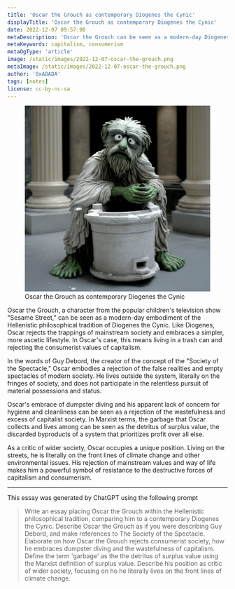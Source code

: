 ```yaml
---
title: 'Oscar the Grouch as contemporary Diogenes the Cynic'
displayTitle: 'Oscar the Grouch as contemporary Diogenes the Cynic'
date: 2022-12-07 09:57:00
metaDescription: 'Oscar the Grouch can be seen as a modern-day Diogenes, rejecting mainstream society and living on the fringes as a critic of capitalism and consumerism.'
metaKeywords: capitalism, consumerism
metaOgType: 'article'
image: /static/images/2022-12-07-oscar-the-grouch.png
metaImage: /static/images/2022-12-07-oscar-the-grouch.png
author: '0xADADA'
tags: [notes]
license: cc-by-nc-sa
---
```


<figure>
  <img src="/static/images/2022-12-07-oscar-the-grouch.png" title="Oscar the Grouch as contemporary Diogenes the Cynic">
  <figcaption>Oscar the Grouch as contemporary Diogenes the Cynic</figcaption>
</figure>

Oscar the Grouch, a character from the popular children's television show "Sesame Street," can be seen as a modern-day embodiment of the Hellenistic philosophical tradition of Diogenes the Cynic. Like Diogenes, Oscar rejects the trappings of mainstream society and embraces a simpler, more ascetic lifestyle. In Oscar's case, this means living in a trash can and rejecting the consumerist values of capitalism.

In the words of Guy Debord, the creator of the concept of the "Society of the Spectacle," Oscar embodies a rejection of the false realities and empty spectacles of modern society. He lives outside the system, literally on the fringes of society, and does not participate in the relentless pursuit of material possessions and status.

Oscar's embrace of dumpster diving and his apparent lack of concern for hygiene and cleanliness can be seen as a rejection of the wastefulness and excess of capitalist society. In Marxist terms, the garbage that Oscar collects and lives among can be seen as the detritus of surplus value, the discarded byproducts of a system that prioritizes profit over all else.

As a critic of wider society, Oscar occupies a unique position. Living on the streets, he is literally on the front lines of climate change and other environmental issues. His rejection of mainstream values and way of life makes him a powerful symbol of resistance to the destructive forces of capitalism and consumerism.

<hr />

<aside>

This essay was generated by ChatGPT using the following prompt

> Write an essay placing Oscar the Grouch within the Hellenistic
> philosophical tradition, comparing him to a contemporary Diogenes the
> Cynic. Describe Oscar the Grouch as if you were describing Guy Debord,
> and make references to The Society of the Spectacle. Elaborate on how
> Oscar the Grouch rejects consumerist society, how he embraces dumpster
> diving and the wastefulness of capitalism. Define the term 'garbage' as
> the the detritus of surplus value using the Marxist definition of surplus
> value. Describe his position as critic of wider society, focusing on ho
> he literally lives on the front lines of climate change.

</aside>
